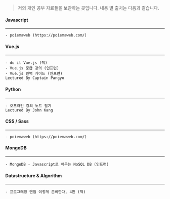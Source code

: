 > 저의 개인 공부 자료들을 보관하는 곳입니다. 내용 별 출처는 다음과 같습니다.



#### Javascript

------

```
- poiemaweb (https://poiemaweb.com/)
```



#### Vue.js

------

```
- do it Vue.js (책)
- Vue.js 중급 강의 (인프런)
- Vue.js 완벽 가이드 (인프런)
Lectured By Captain Pangyo
```



#### Python

------

```
- 오프라인 강의 노트 필기
Lectured By John Kang
```



#### CSS / Sass

------

```
- poiemaweb (https://poiemaweb.com/)
```



#### MongoDB

------

```
- MongoDB - Javascript로 배우는 NoSQL DB (인프런)
```



#### Datastructure & Algorithm

------

```
- 프로그래밍 면접 이렇게 준비한다, 4판 (책)
```